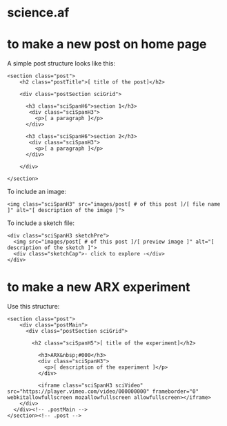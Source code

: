 # science.af

# to make a new post on home page

A simple post structure looks like this:

```
<section class="post">
    <h2 class="postTitle">[ title of the post]</h2>

    <div class="postSection sciGrid">

      <h3 class="sciSpanH6">section 1</h3>
       <div class="sciSpanH3">
         <p>[ a paragraph ]</p>
      </div>

      <h3 class="sciSpanH6">section 2</h3>
       <div class="sciSpanH3">
         <p>[ a paragraph ]</p>
      </div>

    </div>

</section>
```

To include an image:

```
<img class="sciSpanH3" src="images/post[ # of this post ]/[ file name ]" alt="[ description of the image ]">
```

To include a sketch file:

```
<div class="sciSpanH3 sketchPre">
  <img src="images/post[ # of this post ]/[ preview image ]" alt="[ description of the sketch ]">
  <div class="sketchCap">- click to explore -</div>
</div>
```

# to make a new ARX experiment

Use this structure:

```
<section class="post">
    <div class="postMain">
      <div class="postSection sciGrid">

        <h2 class="sciSpanH5">[ title of the experiment]</h2>

          <h3>ARX&nbsp;#000</h3>
          <div class="sciSpanH3">
            <p>[ description of the experiment ]</p>
          </div>

          <iframe class="sciSpanH3 sciVideo" src="https://player.vimeo.com/video/000000000" frameborder="0" webkitallowfullscreen mozallowfullscreen allowfullscreen></iframe>
    </div>
  </div><!-- .postMain -->
</section><!-- .post -->
```
